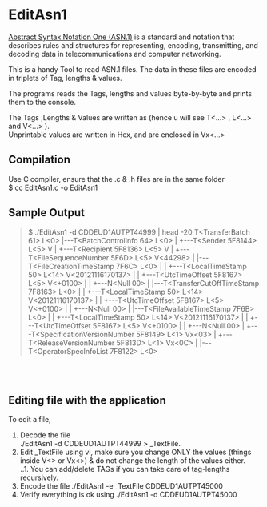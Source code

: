 # EditAsn1

<a href="https://en.wikipedia.org/wiki/Abstract_Syntax_Notation_One">Abstract Syntax Notation One (ASN.1)</a> is a standard and notation that describes rules and structures for representing, encoding, transmitting, and decoding data in telecommunications and computer networking. <br>

This is a handy Tool to read ASN.1 files. The data in these files are encoded in triplets of Tag, lengths & values.<br>

The programs reads the Tags, lengths and values byte-by-byte and prints them to the console.<br>

The Tags ,Lengths & Values are written as (hence u will see T<...> , L<...> and V<...> ). <br>
Unprintable values are written in Hex, and are enclosed in Vx<...><br>

## Compilation
  Use C compiler, ensure that the .c & .h files are in the same folder <br>
  $ cc EditAsn1.c -o EditAsn1


## Sample Output

>  $ ./EditAsn1 -d CDDEUD1AUTPT44999 | head -20
>  T<TransferBatch 61> L<0>
>  |---T<BatchControlInfo 64> L<0>
>  |   +---T<Sender 5F8144> L<5> V<DEUD1>
>  |   +---T<Recipient 5F8136> L<5> V<AUTPT>
>  |   +---T<FileSequenceNumber 5F6D> L<5> V<44298>
>  |   |---T<FileCreationTimeStamp 7F6C> L<0>
>  |   |   +---T<LocalTimeStamp 50> L<14> V<20121116170137>
>  |   |   +---T<UtcTimeOffset 5F8167> L<5> V<+0100>
>  |   |   +---N<Null 00>
>  |   |---T<TransferCutOffTimeStamp 7F8163> L<0>
>  |   |   +---T<LocalTimeStamp 50> L<14> V<20121116170137>
>  |   |   +---T<UtcTimeOffset 5F8167> L<5> V<+0100>
>  |   |   +---N<Null 00>
>  |   |---T<FileAvailableTimeStamp 7F6B> L<0>
>  |   |   +---T<LocalTimeStamp 50> L<14> V<20121116170137>
>  |   |   +---T<UtcTimeOffset 5F8167> L<5> V<+0100>
>  |   |   +---N<Null 00>
>  |   +---T<SpecificationVersionNumber 5F8149> L<1> Vx<03>
>  |   +---T<ReleaseVersionNumber 5F813D> L<1> Vx<0C>
>  |   |---T<OperatorSpecInfoList 7F8122> L<0>


<br> <br>
<p>

## Editing file with the application

To edit a file,<br>
1.  Decode the file<br>
    ./EditAsn1 -d CDDEUD1AUTPT44999 > _TextFile.<br>
2.  Edit _TextFile using vi, make sure you change ONLY the values (things inside V<> or Vx<>) & do not change the length of the values either.<br>
 ..1. You can add/delete TAGs if you can take care of tag-lengths recursively. <br>
3. Encode the file ./EditAsn1 -e _TextFile CDDEUD1AUTPT45000 <br>
4. Verify everything is ok using ./EditAsn1 -d CDDEUD1AUTPT45000<br>
